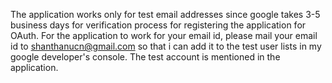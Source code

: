 The application works only for test email addresses since google takes 3-5 business days for verification process for registering the application for OAuth. For the application to work for your email id, please mail your email id to shanthanucn@gmail.com so that i can add it to the test user lists in my google developer's console. The test account is mentioned in the application.
